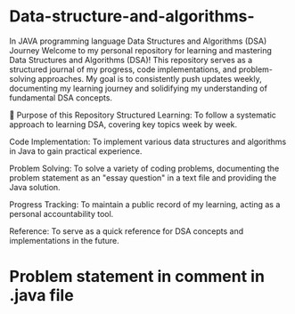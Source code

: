 # Data-structure-and-algorithms-
In JAVA programming language 
Data Structures and Algorithms (DSA) Journey
Welcome to my personal repository for learning and mastering Data Structures and Algorithms (DSA)! This repository serves as a structured journal of my progress, code implementations, and problem-solving approaches. My goal is to consistently push updates weekly, documenting my learning journey and solidifying my understanding of fundamental DSA concepts.

🚀 Purpose of this Repository
Structured Learning: To follow a systematic approach to learning DSA, covering key topics week by week.

Code Implementation: To implement various data structures and algorithms in Java to gain practical experience.

Problem Solving: To solve a variety of coding problems, documenting the problem statement as an "essay question" in a text file and providing the Java solution.

Progress Tracking: To maintain a public record of my learning, acting as a personal accountability tool.

Reference: To serve as a quick reference for DSA concepts and implementations in the future.

# Problem statement in comment in .java file 
